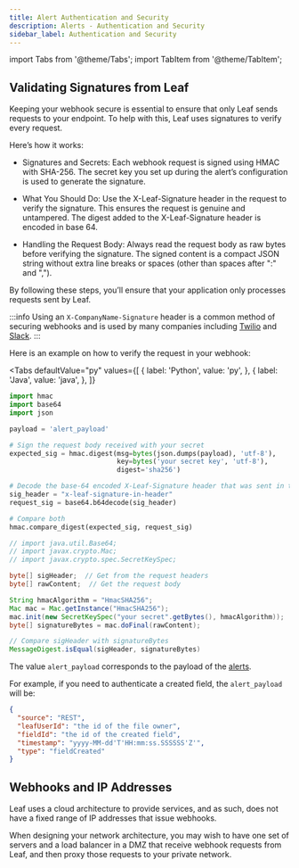 ```yaml
---
title: Alert Authentication and Security
description: Alerts - Authentication and Security
sidebar_label: Authentication and Security
---
```



import Tabs from '@theme/Tabs';
import TabItem from '@theme/TabItem';

## Validating Signatures from Leaf

Keeping your webhook secure is essential to ensure that only Leaf sends requests to your endpoint. To help with this, Leaf uses signatures to verify every request.

Here’s how it works:

- Signatures and Secrets: Each webhook request is signed using HMAC with SHA-256. The secret key you set up during the alert’s configuration is used to generate the signature.

- What You Should Do: Use the X-Leaf-Signature header in the request to verify the signature. This ensures the request is genuine and untampered. The digest added to the X-Leaf-Signature header is encoded in base 64.

- Handling the Request Body: Always read the request body as raw bytes before verifying the signature. The signed content is a compact JSON string without extra line breaks or spaces (other than spaces after ":" and ",").

By following these steps, you’ll ensure that your application only processes requests sent by Leaf.

:::info 
Using an `X-CompanyName-Signature` header is a common method of securing webhooks and is used by many companies including [Twilio](https://www.twilio.com/docs/usage/webhooks/webhooks-security) and [Slack](https://api.slack.com/authentication/verifying-requests-from-slack). 
:::


Here is an example on how to verify the request in your webhook:

<Tabs
  defaultValue="py"
  values={[
    { label: 'Python', value: 'py', },
    { label: 'Java', value: 'java', },
  ]}
>
  <TabItem value="py">

```py
import hmac
import base64
import json

payload = 'alert_payload'

# Sign the request body received with your secret
expected_sig = hmac.digest(msg=bytes(json.dumps(payload), 'utf-8'),
                           key=bytes('your secret key', 'utf-8'),
                           digest='sha256')

# Decode the base-64 encoded X-Leaf-Signature header that was sent in the event header
sig_header = "x-leaf-signature-in-header"
request_sig = base64.b64decode(sig_header)

# Compare both
hmac.compare_digest(expected_sig, request_sig)
```

  </TabItem>

  <TabItem value="java">

  ```java
// import java.util.Base64;
// import javax.crypto.Mac;
// import javax.crypto.spec.SecretKeySpec;

byte[] sigHeader;  // Get from the request headers
byte[] rawContent;  // Get the request body

String hmacAlgorithm = "HmacSHA256";
Mac mac = Mac.getInstance("HmacSHA256");
mac.init(new SecretKeySpec("your secret".getBytes(), hmacAlgorithm));
byte[] signatureBytes = mac.doFinal(rawContent);

// Compare sigHeader with signatureBytes
MessageDigest.isEqual(sigHeader, signatureBytes)
  ```

  </TabItem>
</Tabs>

The value `alert_payload` corresponds to the payload of the [alerts](https://docs.withleaf.io/docs/alerts_events/#about).

For example, if you need to authenticate a created field, the `alert_payload` will be:

```json
{
  "source": "REST",
  "leafUserId": "the id of the file owner",
  "fieldId": "the id of the created field",
  "timestamp": "yyyy-MM-dd'T'HH:mm:ss.SSSSSS'Z'",
  "type": "fieldCreated"
}
```

## Webhooks and IP Addresses 

Leaf uses a cloud architecture to provide services, and as such, does not have a fixed range of IP addresses that issue webhooks.

When designing your network architecture, you may wish to have one set of servers and a load balancer in a DMZ that receive webhook requests from Leaf, and then proxy those requests to your private network.